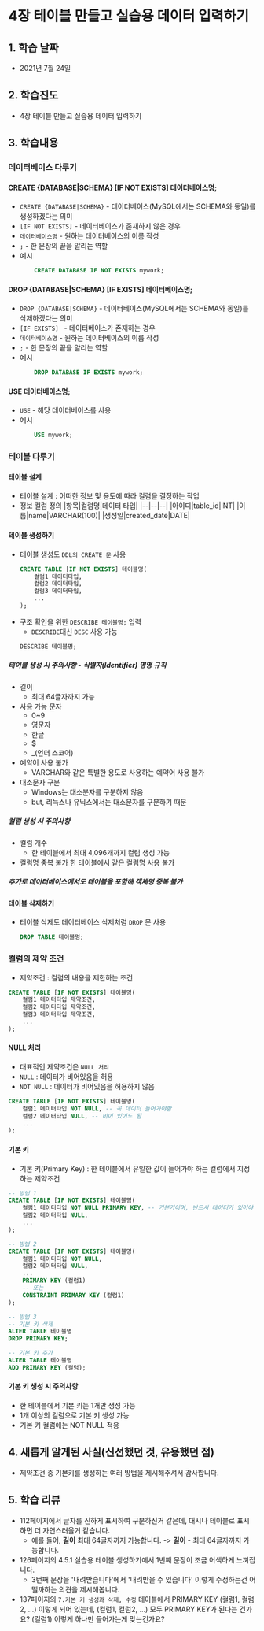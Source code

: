 # 4장 테이블 만들고 실습용 데이터 입력하기

## 1. 학습 날짜

- 2021년 7월 24일

## 2. 학습진도

- 4장 테이블 만들고 실습용 데이터 입력하기

## 3. 학습내용

### 데이터베이스 다루기

#### CREATE {DATABASE|SCHEMA} [IF NOT EXISTS] 데이터베이스명;

- `CREATE {DATABASE|SCHEMA}` - 데이터베이스(MySQL에서는 SCHEMA와 동일)를 생성하겠다는 의미
- `[IF NOT EXISTS]` - 데이터베이스가 존재하지 않은 경우
- `데이터베이스명` - 원하는 데이터베이스의 이름 작성
- `;` - 한 문장의 끝을 알리는 역할
- 예시
  ```sql
      CREATE DATABASE IF NOT EXISTS mywork;
  ```

#### DROP {DATABASE|SCHEMA} [IF EXISTS] 데이터베이스명;

- `DROP {DATABASE|SCHEMA}` - 데이터베이스(MySQL에서는 SCHEMA와 동일)를 삭제하겠다는 의미
- `[IF EXISTS] ` - 데이터베이스가 존재하는 경우
- `데이터베이스명` - 원하는 데이터베이스의 이름 작성
- `;` - 한 문장의 끝을 알리는 역할
- 예시
  ```sql
      DROP DATABASE IF EXISTS mywork;
  ```

#### USE 데이터베이스명;

- `USE` - 해당 데이터베이스를 사용
- 예시
  ```sql
      USE mywork;
  ```

### 테이블 다루기

#### 테이블 설계

- 테이블 설계 : 어떠한 정보 및 용도에 따라 컬럼을 결정하는 작업
- 정보 컬럼 정의
  |항목|컬럼명|데이터 타입|
  |--|--|--|
  |아이디|table_id|INT|
  |이름|name|VARCHAR(100)|
  |생성일|created_date|DATE|

#### 테이블 생성하기

- 테이블 생성도 `DDL의 CREATE 문` 사용
  ```sql
  CREATE TABLE [IF NOT EXISTS] 테이블명(
      컬럼1 데이터타입,
      컬럼2 데이터타입,
      컬럼3 데이터타입,
      ...
  );
  ```
- 구조 확인을 위한 `DESCRIBE 테이블명;` 입력
  - `DESCRIBE`대신 `DESC` 사용 가능
  ```sql
  DESCRIBE 테이블명;
  ```

##### 테이블 생성 시 주의사항 - 식별자(Identifier) 명명 규칙

- 길이
  - 최대 64글자까지 가능
- 사용 가능 문자
  - 0~9
  - 영문자
  - 한글
  - $
  - \_(언더 스코어)
- 예약어 사용 불가
  - VARCHAR와 같은 특별한 용도로 사용하는 예약어 사용 불가
- 대소문자 구분
  - Windows는 대소분자를 구분하지 않음
  - but, 리눅스나 유닉스에서는 대소문자를 구분하기 때문

##### 컬럼 생성 시 주의사항

- 컬럼 개수
  - 한 테이블에서 최대 4,096개까지 컬럼 생성 가능
- 컬럼명 중복 불가
  한 테이블에서 같은 컬럼명 사용 불가

##### 추가로 데이터베이스에서도 테이블을 포함해 객체명 중복 불가

#### 테이블 삭제하기

- 테이블 삭제도 데이터베이스 삭제처럼 `DROP` 문 사용
  ```sql
  DROP TABLE 테이블명;
  ```

### 컬럼의 제약 조건

- 제약조건 : 컬럼의 내용을 제한하는 조건

```sql
CREATE TABLE [IF NOT EXISTS] 테이블명(
    컬럼1 데이터타입 제약조건,
    컬럼2 데이터타입 제약조건,
    컬럼3 데이터타입 제약조건,
    ...
);
```

#### NULL 처리

- 대표적인 제약조건은 `NULL 처리`
- `NULL` : 데이터가 비어있음을 허용
- `NOT NULL` : 데이터가 비어있음을 허용하지 않음

```sql
CREATE TABLE [IF NOT EXISTS] 테이블명(
    컬럼1 데이터타입 NOT NULL, -- 꼭 데이터 들어가야함
    컬럼2 데이터타입 NULL, -- 비어 있어도 됨
    ...
);
```

#### 기본 키

- 기본 키(Primary Key) : 한 테이블에서 유일한 값이 들어가야 하는 컬럼에서 지정하는 제약조건

```sql
-- 방법 1
CREATE TABLE [IF NOT EXISTS] 테이블명(
    컬럼1 데이터타입 NOT NULL PRIMARY KEY, -- 기본키이며, 반드시 데이터가 있어야 함
    컬럼2 데이터타입 NULL,
    ...
);

-- 방법 2
CREATE TABLE [IF NOT EXISTS] 테이블명(
    컬럼1 데이터타입 NOT NULL,
    컬럼2 데이터타입 NULL,
    ...
    PRIMARY KEY (컬럼1)
    -- 또는
    CONSTRAINT PRIMARY KEY (컬럼1)
);

-- 방법 3
-- 기본 키 삭제
ALTER TABLE 테이블명
DROP PRIMARY KEY;

-- 기본 키 추가
ALTER TABLE 테이블명
ADD PRIMARY KEY (컬럼);
```

#### 기본 키 생성 시 주의사항

- 한 테이블에서 기본 키는 1개만 생성 가능
- 1개 이상의 컬럼으로 기본 키 생성 가능
- 기본 키 컬럼에는 NOT NULL 적용

## 4. 새롭게 알게된 사실(신선했던 것, 유용했던 점)

- 제약조건 중 기본키를 생성하는 여러 방법을 제시해주셔서 감사합니다.

## 5. 학습 리뷰

- 112페이지에서 글자를 진하게 표시하여 구분하신거 같은데, 대시나 테이블로 표시하면 더 자연스러울거 같습니다.
  - 예를 들어, **길이** 최대 64글자까지 가능합니다. -> **길이** - 최대 64글자까지 가능합니다.
- 126페이지의 4.5.1 실습용 테이블 생성하기에서 1번째 문장이 조금 어색하게 느껴집니다.
  - 3번째 문장을 '내려받습니다'에서 '내려받을 수 있습니다' 이렇게 수정하는건 어떨까하는 의견을 제시해봅니다.
- 137페이지의 `7.기본 키 생성과 삭제, 수정` 테이블에서 PRIMARY KEY (컬럼1, 컬럼2, ...) 이렇게 되어 있는데, (컬럼1, 컬럼2, ...) 모두 PRIMARY KEY가 된다는 건가요? (컬럼1) 이렇게 하나만 들어가는게 맞는건가요?
